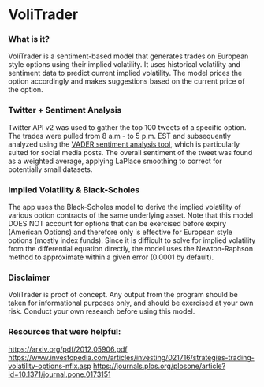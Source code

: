 # VoliTrader

### What is it?

VoliTrader is a sentiment-based model that generates trades on European style options using their implied volatility. It uses historical volatility and sentiment data to predict current implied volatility. The model prices the option accordingly and makes suggestions based on the current price of the option. 

### Twitter + Sentiment Analysis

Twitter API v2 was used to gather the top 100 tweets of a specific option. The trades were pulled from 8 a.m - to 5 p.m. EST and subsequently analyzed using the [VADER sentiment analysis tool](https://github.com/cjhutto/vaderSentiment), which is particularly suited for social media posts. The overall sentiment of the tweet was found as a weighted average, applying LaPlace smoothing to correct for potentially small datasets. 

### Implied Volatility & Black-Scholes

The app uses the Black-Scholes model to derive the implied volatility of various option contracts of the same underlying asset. Note that this model DOES NOT account for options that can be exercised before expiry (American Options) and therefore only is effective for European style options (mostly index funds). Since it is difficult to solve for implied volatility from the differential equation directly, the model uses the Newton-Raphson method to approximate within a given error (0.0001 by default).

### Disclaimer

VoliTrader is proof of concept. Any output from the program should be taken for informational purposes only, and should be exercised at your own risk. Conduct your own research before using this model.

### Resources that were helpful:

https://arxiv.org/pdf/2012.05906.pdf
https://www.investopedia.com/articles/investing/021716/strategies-trading-volatility-options-nflx.asp
https://journals.plos.org/plosone/article?id=10.1371/journal.pone.0173151